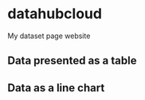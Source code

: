 # datahubcloud

My dataset page website

## Data presented as a table

<FlatUiTable url="https://github.com/rufaro-dato/datahubcloud/blob/main/BTC-USD.csv" />

## Data as a line chart
<LineChart
  data="[BTC-USD.csv](https://github.com/rufaro-dato/datahubcloud/blob/main/BTC-USD.csv)"
  title="High x Year"
  xAxis="Date"
  yAxis="High"
/>
